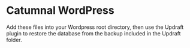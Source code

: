 # Catumnal WordPress

Add these files into your Wordpress root directory, then use the Updraft plugin to restore the database from the backup included in the Updraft folder.
